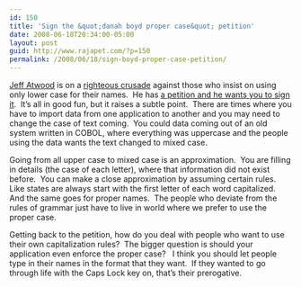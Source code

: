 ```yaml
---
id: 150
title: 'Sign the &quot;danah boyd proper case&quot; petition'
date: 2008-06-18T20:34:00-05:00
layout: post
guid: http://www.rajapet.com/?p=150
permalink: /2008/06/18/sign-boyd-proper-case-petition/
---
```

[Jeff Atwood](http://www.codinghorror.com/blog/) is on a [righteous crusade](http://twitter.com/codinghorror/statuses/838022398) against those who insist on using only lower case for their names.  He has [a petition and he wants you to sign it](http://www.ipetitions.com/petition/danahboydpropercase/index.html "danah boyd should start capitalizing her name").  It’s all in good fun, but it raises a subtle point.  There are times where you have to import data from one application to another and you may need to change the case of text coming.  You could data coming out of an old system written in COBOL, where everything was uppercase and the people using the data wants the text changed to mixed case.

Going from all upper case to mixed case is an approximation.  You are filling in details (the case of each letter), where that information did not exist before.  You can make a close approximation by assuming certain rules.  Like states are always start with the first letter of each word capitalized.  And the same goes for proper names.  The people who deviate from the rules of grammar just have to live in world where we prefer to use the proper case.

Getting back to the petition, how do you deal with people who want to use their own capitalization rules?  The bigger question is should your application even enforce the proper case?   I think you should let people type in their names in the format that they want.  If they wanted to go through life with the Caps Lock key on, that’s their prerogative.